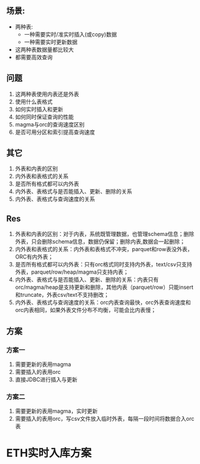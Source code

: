 ## 场景:
- 两种表: 
    - 一种需要实时/准实时插入(或copy)数据
    - 一种需要实时更新数据
- 这两种表数据量都比较大
- 都需要高效查询

## 问题
1. 这两种表使用内表还是外表
2. 使用什么表格式
3. 如何实时插入和更新
4. 如何同时保证查询的性能
5. magma与orc的查询速度区别
6. 是否可用分区和索引提高查询速度

## 其它
1. 外表和内表的区别
2. 内外表和表格式的关系
3. 是否所有格式都可以内外表
4. 内外表、表格式与是否能插入、更新、删除的关系
5. 内外表、表格式与查询速度的关系

## Res
1. 外表和内表的区别：对于内表，系统既管理数据，也管理schema信息；删除外表，只会删除schema信息，数据仍保留；删除内表,数据会一起删除；
2. 内外表和表格式的关系：内外表和表格式不冲突，parquet和row表没外表，ORC有内外表；
3. 是否所有格式都可以内外表：只有orc格式同时支持内外表，text/csv只支持外表，parquet/row/heap/magma只支持内表；
4. 内外表、表格式与是否能插入、更新、删除的关系：内表只有orc/magma/heap是支持更新和删除，其他内表（parquet/row）只能insert和truncate，外表csv/text不支持删改；
5. 内外表、表格式与查询速度的关系：orc内表查询最快，orc外表查询速度和orc内表相同，如果外表文件分布不均衡，可能会比内表慢；

## 方案
### 方案一
1. 需要更新的表用magma
2. 需要插入的表用orc
3. 直接JDBC进行插入与更新
### 方案二
1. 需要更新的表用magma，实时更新
2. 需要插入的表用orc，写csv文件放入临时外表，每隔一段时间将数据合入orc表


# ETH实时入库方案
